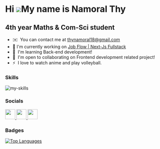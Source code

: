 Hi ![](https://user-images.githubusercontent.com/18350557/176309783-0785949b-9127-417c-8b55-ab5a4333674e.gif)My name is Namoral Thy
===================================================================================================================================

4th year Maths & Com-Sci student
--------------------------------

* ✉️  You can contact me at [thynamoral18@gmail.com](mailto:thynamoral18@gmail.com)
* 🚀  I'm currently working on [Job Flow | Next-Js Fullstack](https://github.com/thynamoral/nextjs-job-flow)
* 🧠  I'm learning Back-end development!
* 🤝  I'm open to collaborating on Frontend development related project!
* ⚡  I love to watch anime and play volleyball.

### Skills


<p align="left">
<img src="https://skillicons.dev/icons?i=html,css,js,ts,tailwind,sass,materialui,react,next,nodejs,express,mysql,mongo,linux" alt="my-skills" />
</p>


### Socials

<p align="left"> <a href="https://www.facebook.com/moralblaze" target="_blank" rel="noreferrer"> <picture> <source media="(prefers-color-scheme: dark)" srcset="https://raw.githubusercontent.com/danielcranney/readme-generator/main/public/icons/socials/facebook-dark.svg" /> <source media="(prefers-color-scheme: light)" srcset="https://raw.githubusercontent.com/danielcranney/readme-generator/main/public/icons/socials/facebook.svg" /> <img src="https://raw.githubusercontent.com/danielcranney/readme-generator/main/public/icons/socials/facebook.svg" width="32" height="32" /> </picture> </a> <a href="https://www.github.com/thynamoral" target="_blank" rel="noreferrer"> <picture> <source media="(prefers-color-scheme: dark)" srcset="https://raw.githubusercontent.com/danielcranney/readme-generator/main/public/icons/socials/github-dark.svg" /> <source media="(prefers-color-scheme: light)" srcset="https://raw.githubusercontent.com/danielcranney/readme-generator/main/public/icons/socials/github.svg" /> <img src="https://raw.githubusercontent.com/danielcranney/readme-generator/main/public/icons/socials/github.svg" width="32" height="32" /> </picture> </a> <a href="https://www.linkedin.com/in/thynamoral" target="_blank" rel="noreferrer"> <picture> <source media="(prefers-color-scheme: dark)" srcset="https://raw.githubusercontent.com/danielcranney/readme-generator/main/public/icons/socials/linkedin-dark.svg" /> <source media="(prefers-color-scheme: light)" srcset="https://raw.githubusercontent.com/danielcranney/readme-generator/main/public/icons/socials/linkedin.svg" /> <img src="https://raw.githubusercontent.com/danielcranney/readme-generator/main/public/icons/socials/linkedin.svg" width="32" height="32" /> </picture> </a></p>

### Badges

<a href="https://github.com/thynamoral" align="left"><img src="https://github-readme-stats.vercel.app/api/top-langs/?username=thynamoral&langs_count=10&title_color=0891b2&text_color=ffffff&icon_color=0891b2&bg_color=1c1917&hide_border=true&locale=en&custom_title=Top%20%Languages" alt="Top Languages" /></a>
